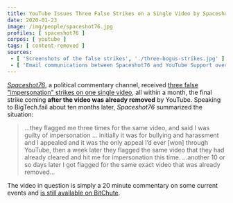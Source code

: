 ```yaml
---
title: YouTube Issues Three False Strikes on a Single Video by Spaceshot76
date: 2020-01-23
image: /img/people/spaceshot76.jpg
profiles: [ spaceshot76 ]
corpos: [ youtube ]
tags: [ content-removed ]
sources:
 - [ 'Screenshots of the false strikes', './three-bogus-strikes.jpg' ]
 - [ 'Email communications between Spaceshot76 and YouTube Support over the false strikes', './emails-over-bogus-strikes.jpg' ]
---
```


[_Spaceshot76_](/profiles/spaceshot76/), a political commentary channel,
received [three false "impersonation" strikes on one single
video](three-bogus-strikes.jpg), all within a month, the final strike coming
**after the video was already removed** by YouTube. Speaking to BigTech.fail
about ten months later, _Spaceshot76_ summarized the situation:

> ...they flagged me three times for the same video, and said I was guilty of
> impersonation ... initially it was for bullying and harassment and I appealed
> and it was the only appeal I’d ever [won] through YouTube, then a week later
> they flagged the same video that they had already cleared and hit me for
> impersonation this time. ...another 10 or so days later I got flagged for the
> same exact video that was already removed...

The video in question is simply a 20 minute commentary on some current events
and [is still available on BitChute](https://www.bitchute.com/video/zF3ZYj6scAo/).
